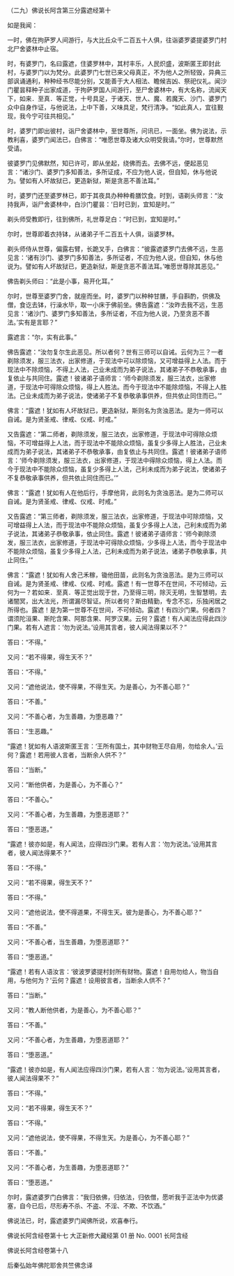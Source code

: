   （二九）佛说长阿含第三分露遮经第十

  如是我闻：

  一时，佛在拘萨罗人间游行，与大比丘众千二百五十人俱，往诣婆罗婆提婆罗门村北尸舍婆林中止宿。

  时，有婆罗门，名曰露遮，住婆罗林中，其村丰乐，人民炽盛，波斯匿王即封此村，与婆罗门以为梵分。此婆罗门七世已来父母真正，不为他人之所轻毁，异典三部讽诵通利，种种经书尽能分别，又能善于大人相法、瞻候吉凶、祭祀仪礼。闻沙门瞿昙释种子出家成道，于拘萨罗国人间游行，至尸舍婆林中，有大名称，流闻天下，如来．至真．等正觉，十号具足，于诸天、世人、魔、若魔天、沙门、婆罗门众中自身作证，与他说法，上中下善，义味具足，梵行清净。“如此真人，宜往觐现，我今宁可往共相见。”

  时，婆罗门即出彼村，诣尸舍婆林中，至世尊所，问讯已，一面坐。佛为说法，示教利喜，婆罗门闻法已，白佛言：“唯愿世尊及诸大众明受我请。”尔时，世尊默然受请。

  彼婆罗门见佛默然，知已许可，即从坐起，绕佛而去。去佛不远，便起恶见言：“诸沙门、婆罗门多知善法，多所证成，不应为他人说，但自知，休与他说为。譬如有人坏故狱已，更造新狱，斯是贪恶不善法耳。”

  时，婆罗门还至婆罗林已，即于其夜具办种种肴膳饮食。时到，语剃头师言：“汝持我声，诣尸舍婆林中，白沙门瞿昙：‘日时已到，宜知是时。’”

  剃头师受教即行，往到佛所，礼世尊足白：“时已到，宜知是时。”

  尔时，世尊即着衣持钵，从诸弟子千二百五十人俱，诣婆罗林。

  剃头师侍从世尊，偏露右臂，长跪叉手，白佛言：“彼露遮婆罗门去佛不远，生恶见言：‘诸有沙门、婆罗门多知善法，多所证者，不应为他人说，但自知，休与他说为。譬如有人坏故狱已，更造新狱，斯是贪恶不善法耳。’唯愿世尊除其恶见。”

  佛告剃头师曰：“此是小事，易开化耳。”

  尔时，世尊至婆罗门舍，就座而坐。时，婆罗门以种种甘膳，手自斟酌，供佛及僧，食讫去钵，行澡水毕，取一小床于佛前坐。佛告露遮：“汝昨去我不远，生恶见言：‘诸沙门、婆罗门多知善法，多所证者，不应为他人说，乃至贪恶不善法。’实有是言耶？”

  露遮言：“尔，实有此事。”

  佛告露遮：“汝勿复尔生此恶见。所以者何？世有三师可以自诫。云何为三？一者剃除须发，服三法衣，出家修道，于现法中可以除烦恼，又可增益得上人法。而于现法中不除烦恼，不得上人法，己业未成而为弟子说法，其诸弟子不恭敬承事，由复依止与共同住。露遮！彼诸弟子语师言：‘师今剃除须发，服三法衣，出家修道，于现法中可得除众烦恼，得上人胜法。而今于现法中不能除烦恼，不得上人胜法。己业未成而为弟子说法，使诸弟子不复恭敬承事供养，但共依止同住而已。’”

  佛言：“露遮！犹如有人坏故狱已，更造新狱，斯则名为贪浊恶法。是为一师可以自诫。是为贤圣戒、律戒、仪戒、时戒。”

  又告露遮：“第二师者，剃除须发，服三法衣，出家修道，于现法中可得除众烦恼，不可增益得上人法，而于现法中不能除众烦恼，虽复少多得上人胜法，己业未成而为弟子说法，其诸弟子不恭敬承事，由复依止与共同住。露遮！彼诸弟子语师言：‘师今剃除须发，服三法衣，出家修道，于现法中得除众烦恼，得上人法。而今于现法中不能除众烦恼，虽复少多得上人法，己利未成而为弟子说法，使诸弟子不复恭敬承事供养，但共依止同住而已。’”

  佛言：“露遮！犹如有人在他后行，手摩他背，此则名为贪浊恶法。是为二师可以自诫。是为贤圣戒、律戒、仪戒、时戒。”

  又告露遮：“第三师者，剃除须发，服三法衣，出家修道，于现法中可除烦恼，又可增益得上人法，而于现法中不能除众烦恼，虽复少多得上人法，己利未成而为弟子说法，其诸弟子恭敬承事，依止同住。露遮！彼诸弟子语师言：‘师今剃除须发，服三法衣，出家修道，于现法中可得除众烦恼，少多得上人法，而今于现法中不能除众烦恼，虽复少多得上人法，己利未成而为弟子说法，诸弟子恭敬承事，共止同住。’”

  佛言：“露遮！犹如有人舍己禾稼，锄他田苗，此则名为贪浊恶法。是为三师可以自诫。是为贤圣戒、律戒、仪戒、时戒。露遮！有一世尊不在世间，不可倾动，云何为一？若如来．至真．等正觉出现于世，乃至得三明，除灭无明，生智慧明，去诸闇冥，出大法光，所谓漏尽智证。所以者何？斯由精勤，专念不忘，乐独闲居之所得也。露遮！是为第一世尊不在世间，不可倾动。露遮！有四沙门果。何者四？谓须陀洹果、斯陀含果、阿那含果、阿罗汉果。云何？露遮！有人闻法应得此四沙门果。若有人遮言：‘勿为说法。’设用其言者，彼人闻法得果以不？”

  答曰：“不得。”

  又问：“若不得果，得生天不？”

  答曰：“不得。”

  又问：“遮他说法，使不得果，不得生天。为是善心，为不善心耶？”

  答曰：“不善。”

  又问：“不善心者，为生善趣，为堕恶趣？”

  答曰：“生恶趣。”

  “露遮！犹如有人语波斯匿王言：‘王所有国土，其中财物王尽自用，勿给余人。’云何？露遮！若用彼人言者，当断余人供不？”

  答曰：“当断。”

  又问：“断他供者，为是善心，为不善心？”

  答曰：“不善心。”

  又问：“不善心者，为生善趣，为堕恶道耶？”

  答曰：“堕恶道。”

  “露遮！彼亦如是，有人闻法，应得四沙门果。若有人言：‘勿为说法。’设用其言者，彼人闻法得果不？”

  答曰：“不得。”

  又问：“若不得果，得生天不？”

  答曰：“不得。”

  又问：“遮他说法，使不得道果，不得生天。彼为是善心，为不善心耶？”

  答曰：“不善。”

  又问：“不善心者，当生善趣，为堕恶道耶？”

  答曰：“堕恶道。”

  “露遮！若有人语汝言：‘彼波罗婆提村封所有财物。露遮！自用勿给人，物当自用，与他何为？’云何？露遮！设用彼言者，当断余人供不？”

  答曰：“当断。”

  又问：“教人断他供者，为是善心，为不善心耶？”

  答曰：“不善。”

  又问：“不善心者，为生善趣，为堕恶道耶？”

  答曰：“堕恶道。”

  “露遮！彼亦如是，有人闻法应得四沙门果，若有人言：‘勿为说法。’设用其言者，彼人闻法得果不？”

  答曰：“不得。”

  又问：“若不得果，得生天不？”

  答曰：“不得。”

  又问：“遮他说法，使不得果，不得生天。为是善心，为不善心耶？”

  答曰：“不善。”

  又问：“不善心者，为生善趣，为堕恶道耶？”

  答曰：“堕恶道。”

  尔时，露遮婆罗门白佛言：“我归依佛，归依法，归依僧，愿听我于正法中为优婆塞，自今已后，尽形寿不杀、不盗、不淫、不欺、不饮酒。”

  佛说法已，时，露遮婆罗门闻佛所说，欢喜奉行。

  佛说长阿含经卷第十七
大正新修大藏经第 01 册 No. 0001 长阿含经


  佛说长阿含经卷第十八

  后秦弘始年佛陀耶舍共竺佛念译

